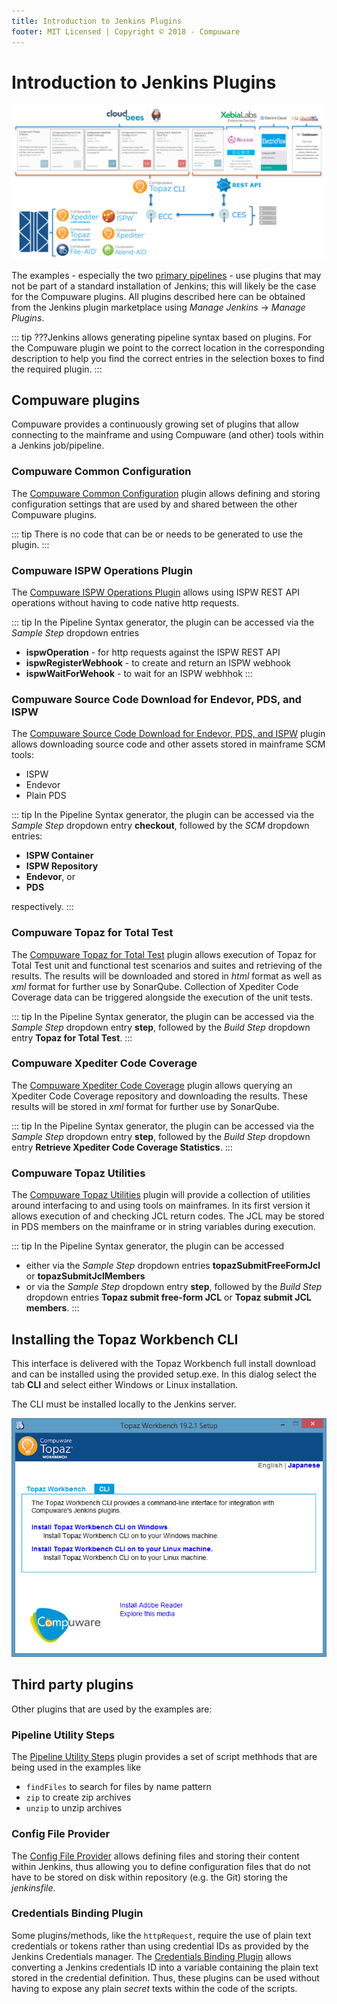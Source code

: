 ```yaml
---
title: Introduction to Jenkins Plugins
footer: MIT Licensed | Copyright © 2018 - Compuware
---
```


# Introduction to Jenkins Plugins

![Plugins](./images/Plugins.png)

The examples - especially the two [primary pipelines](../pipelines/basic_scenario.md) - use plugins that may not be part of a standard installation of Jenkins; this will likely be the case for the Compuware plugins. All plugins described here can be obtained from the Jenkins plugin marketplace using *Manage Jenkins* -> *Manage Plugins*.

::: tip
???Jenkins allows generating pipeline syntax based on plugins. For the Compuware plugin we point to the correct location in the corresponding description to help you find the correct entries in the selection boxes to find the required plugin.
:::

## Compuware plugins

Compuware provides a continuously growing set of plugins that allow connecting to the mainframe and using Compuware (and other) tools within a Jenkins job/pipeline.

### Compuware Common Configuration

The [Compuware Common Configuration](https://plugins.jenkins.io/compuware-common-configuration) plugin allows defining and storing configuration settings that are used by and shared between the other Compuware plugins. 

::: tip
There is no code that can be or needs to be generated to use the plugin.
:::

### Compuware ISPW Operations Plugin
The [Compuware ISPW Operations Plugin](https://plugins.jenkins.io/compuware-ispw-operations) allows using ISPW REST API operations without having to code native http requests.

::: tip
In the Pipeline Syntax generator, the plugin can be accessed via the *Sample Step* dropdown entries 
- **ispwOperation** - for http requests against the ISPW REST API
- **ispwRegisterWebhook** - to create and return an ISPW webhook
- **ispwWaitForWehook** - to wait for an ISPW webhhok
:::

### Compuware Source Code Download for Endevor, PDS, and ISPW

The [Compuware Source Code Download for Endevor, PDS, and ISPW](https://plugins.jenkins.io/compuware-scm-downloader) plugin allows downloading source code and other assets stored in mainframe SCM tools:

- ISPW
- Endevor
- Plain PDS

::: tip
In the Pipeline Syntax generator, the plugin can be accessed via the *Sample Step* dropdown entry **checkout**, followed by the *SCM* dropdown entries:

- **ISPW Container**
- **ISPW Repository** 
- **Endevor**, or 
- **PDS**

respectively.
:::

### Compuware Topaz for Total Test

The [Compuware Topaz for Total Test](https://plugins.jenkins.io/compuware-topaz-for-total-test) plugin allows execution of Topaz for Total Test unit and functional test scenarios and suites and retrieving of the results. The results will be downloaded and stored in *html* format as well as *xml* format for further use by SonarQube. Collection of Xpediter Code Coverage data can be triggered alongside the execution of the unit tests.

::: tip
In the Pipeline Syntax generator, the plugin can be accessed via the *Sample Step* dropdown entry **step**, followed by the *Build Step* dropdown entry **Topaz for Total Test**.
:::

### Compuware Xpediter Code Coverage

The [Compuware Xpediter Code Coverage](https://plugins.jenkins.io/compuware-xpediter-code-coverage) plugin allows querying an Xpediter Code Coverage repository and downloading the results. These results will be stored in *xml* format for further use by SonarQube.

::: tip
In the Pipeline Syntax generator, the plugin can be accessed via the *Sample Step* dropdown entry **step**, followed by the *Build Step* dropdown entry **Retrieve Xpediter Code Coverage Statistics**.
:::

### Compuware Topaz Utilities

The [Compuware Topaz Utilities](https://wiki.jenkins-ci.org/display/JENKINS/Compuware+Topaz+Utilities+Plugin) plugin will provide a collection of utilities around interfacing to and using tools on mainframes. In its first version it allows execution of and checking JCL return codes. The JCL may be stored in PDS members on the mainframe or in string variables during execution.

::: tip
In the Pipeline Syntax generator, the plugin can be accessed 
- either via the *Sample Step* dropdown entries **topazSubmitFreeFormJcl** or **topazSubmitJclMembers**
- or via the *Sample Step* dropdown entry **step**, followed by the *Build Step* dropdown entries **Topaz submit free-form JCL** or **Topaz submit JCL members**.
:::

## Installing the Topaz Workbench CLI

This interface is delivered with the Topaz Workbench full install download and can be installed using the provided setup.exe. In this dialog select the tab **CLI** and select either Windows or Linux installation.

The CLI must be installed locally to the Jenkins server.

![Installing CLI](./images/Install_CLI.png)

## Third party plugins

Other plugins that are used by the examples are:

### Pipeline Utility Steps

The [Pipeline Utility Steps](https://plugins.jenkins.io/pipeline-utility-steps) plugin provides a set of script methhods that are being used in the examples like

- `findFiles`   to search for files by name pattern
- `zip`         to create zip archives
- `unzip`       to unzip archives

### Config File Provider

The [Config File Provider](https://plugins.jenkins.io/config-file-provider) allows defining files and storing their content within Jenkins, thus allowing you to define configuration files that do not have to be stored on disk within repository (e.g. the Git) storing the *jenkinsfile*.

### Credentials Binding Plugin

Some plugins/methods, like the `httpRequest`, require the use of plain text credentials or tokens rather than using credential IDs as provided by the Jenkins Credentials manager. The [Credentials Binding Plugin](https://plugins.jenkins.io/credentials-binding) allows converting a Jenkins credentials ID into a variable containing the plain text stored in the credential definition. Thus, these plugins can be used without having to expose any plain *secret* texts within the code of the scripts.
<!--stackedit_data:
eyJoaXN0b3J5IjpbNzIzNTc1ODI4XX0=
-->